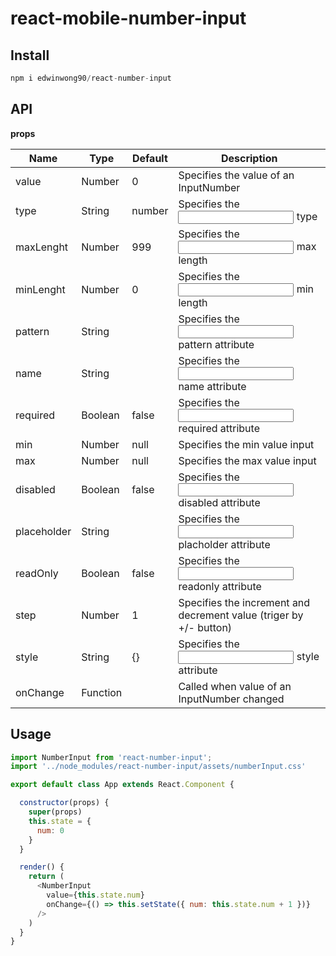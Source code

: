 # react-mobile-number-input


## Install
```javascript
npm i edwinwong90/react-number-input
```

## API

**props**

| Name | Type | Default | Description |
|------|------|---------|-------------|
|value|Number|0|Specifies the value of an InputNumber
|type|String|number|Specifies the <input /> type
|maxLenght|Number|999|Specifies the <input /> max length
|minLenght|Number|0|Specifies the <input /> min length
|pattern|String||Specifies the <input /> pattern attribute
|name|String||Specifies the <input /> name attribute
|required|Boolean|false|Specifies the <input /> required attribute
|min|Number|null|Specifies the min value input
|max|Number|null|Specifies the max value input
|disabled|Boolean|false|Specifies the <input /> disabled attribute
|placeholder|String||Specifies the <input /> placholder attribute
|readOnly|Boolean|false|Specifies the <input /> readonly attribute
|step|Number|1|Specifies the increment and decrement value (triger by +/- button)
|style|String|{}|Specifies the <input /> style attribute
|onChange|Function||Called when value of an InputNumber changed

## Usage

```javascript
import NumberInput from 'react-number-input';
import '../node_modules/react-number-input/assets/numberInput.css'

export default class App extends React.Component {

  constructor(props) {
    super(props)
    this.state = {
      num: 0
    }
  }

  render() {
    return (
      <NumberInput
        value={this.state.num}
        onChange={() => this.setState({ num: this.state.num + 1 })}
      />
    )
  } 
}
    
```
